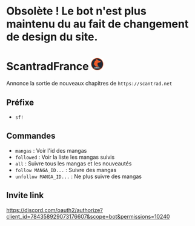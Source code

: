 # Obsolète ! Le bot n'est plus maintenu du au fait de changement de design du site.

# ScantradFrance <img src="icon.jpg" alt="Scantrad France logo" width="32">
Annonce la sortie de nouveaux chapitres de `https://scantrad.net`

## Préfixe
- `sf!`

## Commandes
- `mangas` : Voir l'id des mangas
- `followed` : Voir la liste les mangas suivis
- `all` : Suivre tous les mangas et les nouveautés
- `follow MANGA_ID...` : Suivre des mangas
- `unfollow MANGA_ID...` : Ne plus suivre des mangas

## Invite link
https://discord.com/oauth2/authorize?client_id=784358929073176607&scope=bot&permissions=10240
